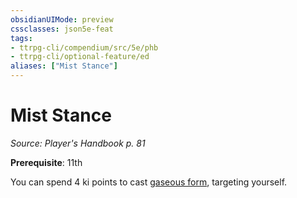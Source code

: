 ```yaml
---
obsidianUIMode: preview
cssclasses: json5e-feat
tags:
- ttrpg-cli/compendium/src/5e/phb
- ttrpg-cli/optional-feature/ed
aliases: ["Mist Stance"]
---
```

# Mist Stance
*Source: Player's Handbook p. 81*  

**Prerequisite**: 11th

You can spend 4 ki points to cast [gaseous form](3-Mechanics/CLI/spells/gaseous-form.md), targeting yourself.